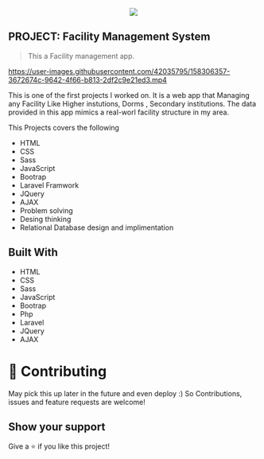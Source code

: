 <p align="center"><img src="https://laravel.com/assets/img/components/logo-laravel.svg"></p>

## PROJECT: Facility Management System
> This a Facility management app.

https://user-images.githubusercontent.com/42035795/158306357-3672674c-9642-4f66-b813-2df2c9e21ed3.mp4

This is one of the first projects I worked on. It is a web app that Managing any Facility Like Higher instutions, Dorms , Secondary institutions. The data provided in this app mimics a real-worl facility structure in my area.

This Projects covers the following 
- HTML
- CSS
- Sass
- JavaScript
- Bootrap
- Laravel Framwork
- JQuery
- AJAX
- Problem solving
- Desing thinking
- Relational Database design and implimentation

## Built With
- HTML
- CSS
- Sass
- JavaScript
- Bootrap
- Php
- Laravel
- JQuery
- AJAX

# 🤝 Contributing
May pick this up later in the future and even deploy :) 
So Contributions, issues and feature requests are welcome! 

## Show your support

Give a ⭐️ if you like this project!


